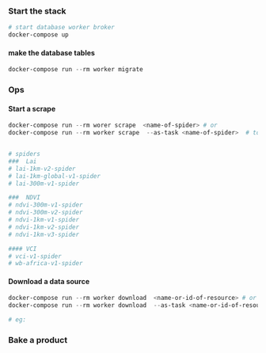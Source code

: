 ### Start the stack

```powershell
# start database worker broker
docker-compose up
```

#### make the database tables

```powershell
docker-compose run --rm worker migrate
```

### Ops

#### Start a scrape

```powershell
docker-compose run --rm worer scrape  <name-of-spider> # or
docker-compose run --rm worker scrape  --as-task <name-of-spider>  # to sent it to worker as task


# spiders
###  Lai
# lai-1km-v2-spider
# lai-1km-global-v1-spider
# lai-300m-v1-spider

###  NDVI
# ndvi-300m-v1-spider
# ndvi-300m-v2-spider
# ndvi-1km-v1-spider
# ndvi-1km-v2-spider
# ndvi-1km-v3-spider

#### VCI
# vci-v1-spider
# wb-africa-v1-spider
```

#### Download a data source

```powershell
docker-compose run --rm worker download  <name-or-id-of-resource> # or
docker-compose run --rm worker download  --as-task <name-or-id-of-resource>

# eg:

```

### Bake a product
